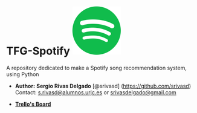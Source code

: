 # TFG-Spotify ![SPOTIFY LOGO](Pictures/Spotify.png)

A repository dedicated to make a Spotify song recommendation system, using Python

* __Author:__
  **Sergio Rivas Delgado**       [@srivasd] (https://github.com/srivasd)
 Contact: s.rivasd@alumnos.urjc.es or srivasdelgado@gmail.com

* __[Trello's Board](https://trello.com/b/1iJtggXw/tfg-spotify)__




